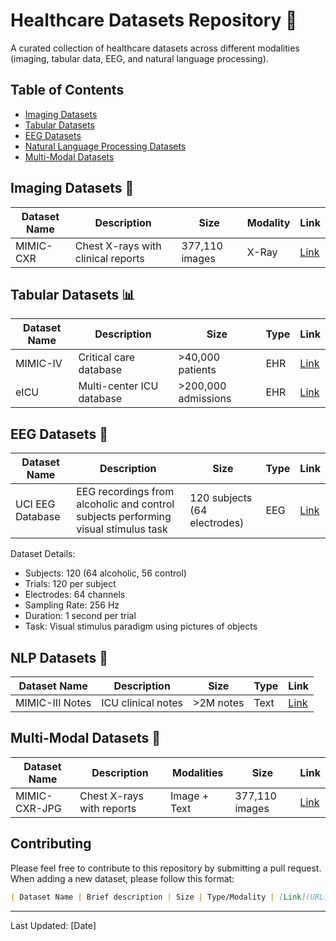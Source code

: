 # Healthcare Datasets Repository 🏥

A curated collection of healthcare datasets across different modalities (imaging, tabular data, EEG, and natural language processing).

## Table of Contents
- [Imaging Datasets](#imaging-datasets)
- [Tabular Datasets](#tabular-datasets)
- [EEG Datasets](#eeg-datasets)
- [Natural Language Processing Datasets](#nlp-datasets)
- [Multi-Modal Datasets](#multi-modal-datasets)


## Imaging Datasets 🔬

| Dataset Name | Description | Size | Modality | Link |
|--------------|-------------|------|-----------|------|
| MIMIC-CXR | Chest X-rays with clinical reports | 377,110 images | X-Ray | [Link](https://physionet.org/content/mimic-cxr/2.0.0/) |

## Tabular Datasets 📊

| Dataset Name | Description | Size | Type | Link |
|--------------|-------------|------|------|------|
| MIMIC-IV | Critical care database | >40,000 patients | EHR | [Link](https://physionet.org/content/mimiciv/1.0/) |
| eICU | Multi-center ICU database | >200,000 admissions | EHR | [Link](https://physionet.org/content/eicu-crd/2.0/) |

## EEG Datasets 🧠

| Dataset Name | Description | Size | Type | Link |
|--------------|-------------|------|------|------|
| UCI EEG Database | EEG recordings from alcoholic and control subjects performing visual stimulus task | 120 subjects (64 electrodes) | EEG | [Link](http://archive.ics.uci.edu/dataset/121/eeg+database) |

Dataset Details:
- Subjects: 120 (64 alcoholic, 56 control)
- Trials: 120 per subject
- Electrodes: 64 channels
- Sampling Rate: 256 Hz
- Duration: 1 second per trial
- Task: Visual stimulus paradigm using pictures of objects

## NLP Datasets 📝

| Dataset Name | Description | Size | Type | Link |
|--------------|-------------|------|------|------|
| MIMIC-III Notes | ICU clinical notes | >2M notes | Text | [Link](https://physionet.org/content/mimiciii/1.4/) |

## Multi-Modal Datasets 🔄

| Dataset Name | Description | Modalities | Size | Link |
|--------------|-------------|------------|------|------|
| MIMIC-CXR-JPG | Chest X-rays with reports | Image + Text | 377,110 images | [Link](https://physionet.org/content/mimic-cxr-jpg/2.0.0/) |

## Contributing

Please feel free to contribute to this repository by submitting a pull request. When adding a new dataset, please follow this format:

```markdown
| Dataset Name | Brief description | Size | Type/Modality | [Link](URL) |
```



---
Last Updated: [Date]
